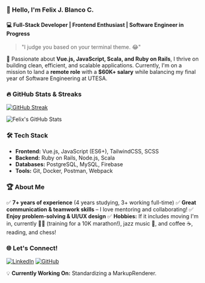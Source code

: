 ### 👋 Hello, I'm Felix J. Blanco C.

#### 💻 **Full-Stack Developer | Frontend Enthusiast | Software Engineer in Progress**

> "I judge you based on your terminal theme. 😂"

🚀 Passionate about **Vue.js, JavaScript, Scala, and Ruby on Rails**, I thrive on building clean, efficient, and scalable applications. Currently, I'm on a mission to land a **remote role** with a **$60K+ salary** while balancing my final year of Software Engineering at UTESA.

### 🔥 **GitHub Stats & Streaks**
[![GitHub Streak](https://github-readme-streak-stats.herokuapp.com/?user=FelixBC&theme=dark&fire=FF4500)](https://git.io/streak-stats)

![Felix's GitHub Stats](https://github-readme-stats.vercel.app/api?username=FelixBC&show_icons=true&theme=dark)

### 🛠 **Tech Stack**
- **Frontend:** Vue.js, JavaScript (ES6+), TailwindCSS, SCSS
- **Backend:** Ruby on Rails, Node.js, Scala
- **Databases:** PostgreSQL, MySQL, Firebase
- **Tools:** Git, Docker, Postman, Webpack

### 🏆 **About Me**
✅ **7+ years of experience** (4 years studying, 3+ working full-time)
✅ **Great communication & teamwork skills** – I love mentoring and collaborating!
✅ **Enjoy problem-solving & UI/UX design**
✅ **Hobbies:** If it includes moving I'm in, currently 🏃‍♂️ (training for a 10K marathon!), jazz music 🎷, and coffee ☕, reading, and chess!

### 🌐 **Let's Connect!**
[![LinkedIn](https://img.shields.io/badge/LinkedIn-blue?style=for-the-badge&logo=linkedin)](https://www.linkedin.com/in/felix-blanco-cabrera-b22ba21b7)
[![GitHub](https://img.shields.io/badge/GitHub-black?style=for-the-badge&logo=github)](https://github.com/FelixBC)

💡 **Currently Working On:** Standardizing a MarkupRenderer.

